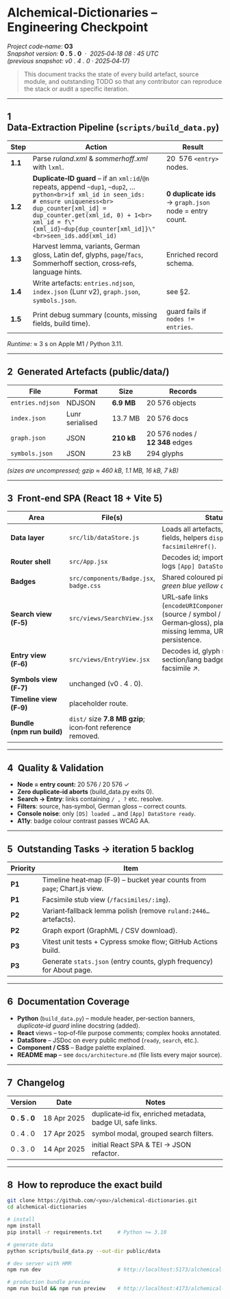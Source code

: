 Alchemical‑Dictionaries – Engineering Checkpoint
===============================================

*Project code‑name:* **O3**  
*Snapshot version:* **0 . 5 . 0** &nbsp;·&nbsp; *2025‑04‑18 08 : 45 UTC*  
*(previous snapshot: v0 . 4 . 0 · 2025‑04‑17)*

> This document tracks the state of every build artefact, source module,
> and outstanding TODO so that any contributor can reproduce the stack
> or audit a specific iteration.

----------------------------------------------------------------------
1 Data‑Extraction Pipeline (`scripts/build_data.py`)
----------------------------------------------------------------------

| Step | Action | Result |
|------|--------|--------|
| **1.1** | Parse *ruland.xml* & *sommerhoff.xml* with `lxml`. | 20  576 `<entry>` nodes. |
| **1.2** | **Duplicate‑ID guard** – if an `xml:id`/`@n` repeats, append `~dup1`, `~dup2`, …<br>```python<br>if xml_id in seen_ids:              # ensure uniqueness<br>    dup_counter[xml_id] = dup_counter.get(xml_id, 0) + 1<br>    xml_id = f\"{xml_id}~dup{dup_counter[xml_id]}\"<br>seen_ids.add(xml_id)``` | **0 duplicate ids** → `graph.json` node = entry count. |
| **1.3** | Harvest lemma, variants, German gloss, Latin def, glyphs, `page`/`facs`, Sommerhoff section, cross‑refs, language hints. | Enriched record schema. |
| **1.4** | Write artefacts: `entries.ndjson`, `index.json` (Lunr v2), `graph.json`, `symbols.json`. | see §2. |
| **1.5** | Print debug summary (counts, missing fields, build time). | guard fails if `nodes != entries`. |

*Runtime:* ≈ 3 s on Apple M1 / Python 3.11.

----------------------------------------------------------------------
2 Generated Artefacts (public/data/)
----------------------------------------------------------------------

| File | Format | Size | Records |
|------|--------|------|---------|
| `entries.ndjson` | NDJSON | **6.9 MB** | 20 576 objects |
| `index.json` | Lunr serialised | 13.7 MB | 20 576 docs |
| `graph.json` | JSON | **210 kB** | 20 576 nodes / **12 348** edges |
| `symbols.json` | JSON | 23 kB | 294 glyphs |

*(sizes are uncompressed; gzip ≈ 460 kB, 1.1 MB, 16 kB, 7 kB)*

----------------------------------------------------------------------
3 Front‑end SPA (React 18 + Vite 5)
----------------------------------------------------------------------

| Area | File(s) | Status |
|------|---------|--------|
| **Data layer** | `src/lib/dataStore.js` | Loads all artefacts, parses new fields, helpers `displayId()` / `facsimileHref()`. |
| **Router shell** | `src/App.jsx` | Decodes id; imports badge CSS; logs `[App] DataStore ready`. |
| **Badges** | `src/components/Badge.jsx`, `badge.css` | Shared coloured pill; tones: *green blue yellow orange default*. |
| **Search view (F‑5)** | `src/views/SearchView.jsx` | URL‑safe links (`encodeURIComponent`), chips (source / symbol / German‑gloss), placeholder for missing lemma, URL param persistence. |
| **Entry view (F‑6)** | `src/views/EntryView.jsx` | Decodes id, glyph strip, section/lang badges, variants, facsimile ↗. |
| **Symbols view (F‑7)** | unchanged (v0 . 4 . 0). |
| **Timeline view (F‑9)** | placeholder route. |
| **Bundle (npm run build)** | `dist/` size **7.8 MB gzip**; icon‑font reference removed. |

----------------------------------------------------------------------
4 Quality & Validation
----------------------------------------------------------------------

* **Node = entry count:** 20 576 / 20 576 ✓  
* **Zero duplicate‑id aborts** (build_data.py exits 0).  
* **Search → Entry**: links containing `/ , ?` etc. resolve.  
* **Filters**: source, has‑symbol, German gloss – correct counts.  
* **Console noise**: only `[DS] loaded …` and `[App] DataStore ready`.  
* **A11y**: badge colour contrast passes WCAG AA.

----------------------------------------------------------------------
5 Outstanding Tasks → iteration 5 backlog
----------------------------------------------------------------------

| Priority | Item |
|----------|------|
| **P1** | Timeline heat‑map (F‑9) – bucket year counts from `page`; Chart.js view. |
| **P1** | Facsimile stub view (`/facsimiles/:img`). |
| **P2** | Variant‑fallback lemma polish (remove `ruland:2446…` artefacts). |
| **P2** | Graph export (GraphML / CSV download). |
| **P3** | Vitest unit tests + Cypress smoke flow; GitHub Actions build. |
| **P3** | Generate `stats.json` (entry counts, glyph frequency) for About page. |

----------------------------------------------------------------------
6 Documentation Coverage
----------------------------------------------------------------------

* **Python** (`build_data.py`) – module header, per‑section banners, *duplicate‑id guard* inline docstring (added).  
* **React** views – top‑of‑file purpose comments; complex hooks annotated.  
* **DataStore** – JSDoc on every public method (`ready`, `search`, etc.).  
* **Component / CSS** – Badge palette explained.  
* **README map** – see `docs/architecture.md` (file lists every major source).

----------------------------------------------------------------------
7 Changelog
----------------------------------------------------------------------

| Version | Date | Notes |
|---------|------|-------|
| **0 . 5 . 0** | 18 Apr 2025 | duplicate‑id fix, enriched metadata, badge UI, safe links. |
| 0 . 4 . 0 | 17 Apr 2025 | symbol modal, grouped search filters. |
| 0 . 3 . 0 | 14 Apr 2025 | initial React SPA & TEI → JSON refactor. |

----------------------------------------------------------------------
8 How to reproduce the exact build
----------------------------------------------------------------------

```bash
git clone https://github.com/<you>/alchemical-dictionaries.git
cd alchemical-dictionaries

# install
npm install
pip install -r requirements.txt     # Python >= 3.10

# generate data
python scripts/build_data.py --out-dir public/data

# dev server with HMR
npm run dev                         # http://localhost:5173/alchemical-dictionaries

# production bundle preview
npm run build && npm run preview    # http://localhost:4173/alchemical-dictionaries
